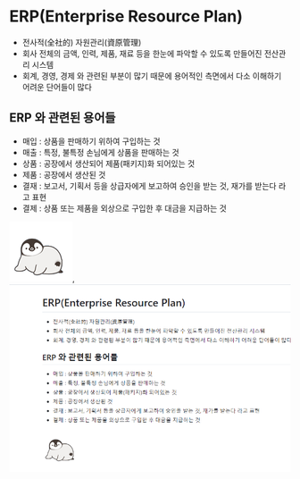 # ERP(Enterprise Resource Plan)

- 전사적(全社的) 자원관리(資原管理)
- 회사 전체의 금액, 인력, 제품, 재료 등을 한눈에 파악할 수 있도록 만들어진 전산관리 시스템
- 회계, 경영, 경제 와 관련된 부분이 많기 때문에 용어적인 측면에서 다소 이해하기 어려운 단어들이 많다

## ERP 와 관련된 용어들

- 매입 : 상품을 판매하기 위하여 구입하는 것
- 매출 : 특정, 불특정 손님에게 상품을 판매하는 것
- 상품 : 공장에서 생산되어 제품(패키지)화 되어있는 것
- 제품 : 공장에서 생산된 것
- 결재 : 보고서, 기획서 등을 상급자에게 보고하여 승인을 받는 것, 재가를 받는다 라고 표현
- 결제 : 상품 또는 제품을 외상으로 구입한 후 대금을 지급하는 것

![이미지 추가](image.png),![이미지 추가](image-1.png)
